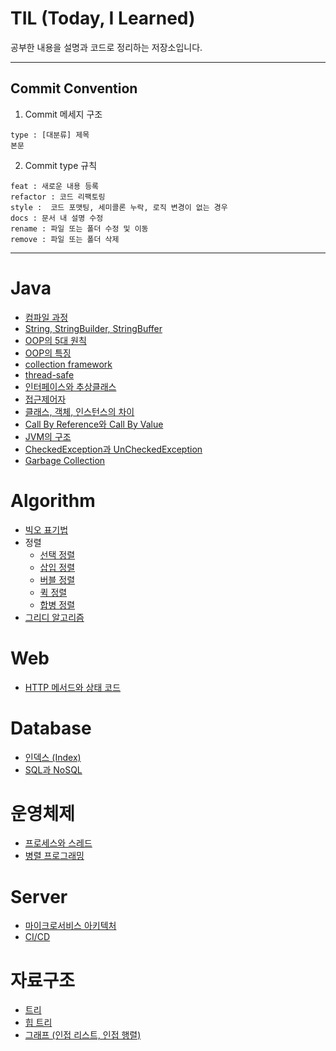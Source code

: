 # TIL (Today, I Learned)
공부한 내용을 설명과 코드로 정리하는 저장소입니다.

---

## Commit Convention
1. Commit 메세지 구조
```
type : [대분류] 제목
본문
```

2. Commit type 규칙
```
feat : 새로운 내용 등록
refactor : 코드 리팩토링
style :  코드 포맷팅, 세미콜론 누락, 로직 변경이 없는 경우
docs : 문서 내 설명 수정
rename : 파일 또는 폴더 수정 및 이동
remove : 파일 또는 폴더 삭제
```
---

# Java
- [컴파일 과정](https://github.com/EunsilSon/TIL/blob/main/Java/compile%20process.md)
- [String, StringBuilder, StringBuffer](https://github.com/EunsilSon/TIL/blob/main/Java/String%2C%20StringBuilder%2C%20StringBuffer.md)
- [OOP의 5대 원칙](https://github.com/EunsilSon/TIL/blob/main/Java/OOP%EC%9D%98%205%EB%8C%80%20%EC%9B%90%EC%B9%99.md)
- [OOP의 특징](https://github.com/EunsilSon/TIL/blob/main/Java/OOP%EC%9D%98%20%ED%8A%B9%EC%A7%95.md)
- [collection framework](https://github.com/EunsilSon/TIL/blob/main/Java/collection%20framework.md)
- [thread-safe](https://github.com/EunsilSon/TIL/blob/main/Java/thread-safe.md)
- [인터페이스와 추상클래스](https://github.com/EunsilSon/TIL/blob/main/Java/%EC%9D%B8%ED%84%B0%ED%8E%98%EC%9D%B4%EC%8A%A4%EC%99%80%20%EC%B6%94%EC%83%81%ED%81%B4%EB%9E%98%EC%8A%A4.md)
- [접근제어자](https://github.com/EunsilSon/TIL/blob/main/Java/%EC%A0%91%EA%B7%BC%EC%A0%9C%EC%96%B4%EC%9E%90.md)
- [클래스, 객체, 인스턴스의 차이](https://github.com/EunsilSon/TIL/blob/main/Java/%ED%81%B4%EB%9E%98%EC%8A%A4%2C%20%EA%B0%9D%EC%B2%B4%2C%20%EC%9D%B8%EC%8A%A4%ED%84%B4%EC%8A%A4%EC%9D%98%20%EC%B0%A8%EC%9D%B4.md)
- [Call By Reference와 Call By Value](https://github.com/EunsilSon/TIL/blob/main/Java/Call%20By%20Reference%EC%99%80%20Call%20By%20Value.md)
- [JVM의 구조](https://github.com/EunsilSon/TIL/blob/main/Java/JVM%EC%9D%98%20%EA%B5%AC%EC%A1%B0.md)
- [CheckedException과 UnCheckedException](https://github.com/EunsilSon/TIL/blob/main/Java/CheckedException%EA%B3%BC%20UnCheckedException.md)
- [Garbage Collection](https://github.com/EunsilSon/TIL/blob/main/Java/Garbage%20Collection.md)

# Algorithm
- [빅오 표기법](https://github.com/EunsilSon/TIL/blob/main/Algorithm/Big-O%20%ED%91%9C%EA%B8%B0%EB%B2%95.md)
- 정렬
  - [선택 정렬](https://github.com/EunsilSon/TIL/blob/main/Algorithm/sort/selection.md)
  - [삽입 정렬](https://github.com/EunsilSon/TIL/blob/main/Algorithm/sort/insertion.md)
  - [버블 정렬](https://github.com/EunsilSon/TIL/blob/main/Algorithm/sort/bubble.md)
  - [퀵 정렬](https://github.com/EunsilSon/TIL/blob/main/Algorithm/sort/quick.md)
  - [합병 정렬](https://github.com/EunsilSon/TIL/blob/main/Algorithm/sort/merge.md)
- [그리디 알고리즘](https://github.com/EunsilSon/TIL/blob/main/Algorithm/greedy.md)

# Web
- [HTTP 메서드와 상태 코드](https://github.com/EunsilSon/TIL/blob/main/Web/HTTP%20%EB%A9%94%EC%84%9C%EB%93%9C.md)

# Database
- [인덱스 (Index)](https://github.com/EunsilSon/TIL/blob/main/Database/%EC%9D%B8%EB%8D%B1%EC%8A%A4.md)
- [SQL과 NoSQL](https://github.com/EunsilSon/TIL/blob/main/Database/SQL%EA%B3%BC%20NoSQL.md)

# 운영체제
- [프로세스와 스레드](https://github.com/EunsilSon/TIL/blob/main/%EC%9A%B4%EC%98%81%EC%B2%B4%EC%A0%9C/%ED%94%84%EB%A1%9C%EC%84%B8%EC%8A%A4%EC%99%80%20%EC%8A%A4%EB%A0%88%EB%93%9C.md)
- [병렬 프로그래밍](https://github.com/EunsilSon/TIL/blob/main/%EC%9A%B4%EC%98%81%EC%B2%B4%EC%A0%9C/%EB%B3%91%EB%A0%AC%20%ED%94%84%EB%A1%9C%EA%B7%B8%EB%9E%98%EB%B0%8D.md)

# Server
- [마이크로서비스 아키텍처](https://github.com/EunsilSon/TIL/blob/main/Server/%EB%A7%88%EC%9D%B4%ED%81%AC%EB%A1%9C%EC%84%9C%EB%B9%84%EC%8A%A4%20%EC%95%84%ED%82%A4%ED%85%8D%EC%B2%98.md)
- [CI/CD](https://github.com/EunsilSon/TIL/blob/main/Server/CICD.md)

# 자료구조
- [트리](https://github.com/EunsilSon/TIL/blob/main/Data%20Structures/Tree.md)
- [힙 트리](https://github.com/EunsilSon/TIL/blob/main/Data%20Structures/Heap%20Tree.md)
- [그래프 (인접 리스트, 인접 행렬)](https://github.com/EunsilSon/TIL/blob/main/Data%20Structures/Graph.md)
